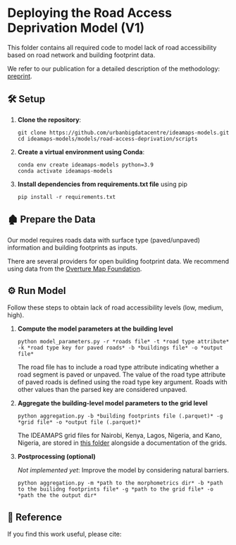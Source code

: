#  Deploying the Road Access Deprivation Model (V1)



This folder contains all required code to model lack of road accessibility based on road network and building footprint data.

We refer to our publication for a detailed description of the methodology: [preprint](). 




## 🛠️ Setup


1. **Clone the repository**:
    ```
    git clone https://github.com/urbanbigdatacentre/ideamaps-models.git
    cd ideamaps-models/models/road-access-deprivation/scripts
    ```


2. **Create a virtual environment using Conda**:
    ```
    conda env create ideamaps-models python=3.9
    conda activate ideamaps-models
    ```
3. **Install dependencies from requirements.txt file** using pip
   ```
   pip install -r requirements.txt
   ```


## 🏚️ Prepare the Data

Our model requires roads data with surface type (paved/unpaved) information and building footprints as inputs.

There are several providers for open building footprint data. We recommend using data from the [Overture Map Foundation](https://overturemaps.org/).


## ⚙️ Run Model

Follow these steps to obtain lack of road accessibility levels (low, medium, high).

1. **Compute the model parameters at the building level**

   ```
   python model_parameters.py -r *roads file* -t *road type attribute* -k *road type key for paved roads* -b *buildings file* -o *output file*
   ```

   The road file has to include a road type attribute indicating whether a road segment is paved or unpaved. The value of the road type attribute of paved roads is defined using the road type key argument. Roads with other values than the parsed key are considered unpaved.


2. **Aggregate the building-level model parameters to the grid level**

   ```
   python aggregation.py -b *building footprints file (.parquet)* -g *grid file* -o *output file (.parquet)*
   ```
    The IDEAMAPS grid files for Nairobi, Kenya, Lagos, Nigeria, and Kano, Nigeria, are stored in [this folder](https://github.com/urbanbigdatacentre/ideamaps-models/tree/dev/docs/study-areas) alongside a documentation of the grids.


3. **Postprocessing (optional)**

   *Not implemented yet*: Improve the model by considering natural barriers.

   ```
   python aggregation.py -m *path to the morphometrics dir* -b *path to the builidng footprints file* -g *path to the grid file* -o *path the the output dir*
   ```


## 📝 Reference

If you find this work useful, please cite:

```

```